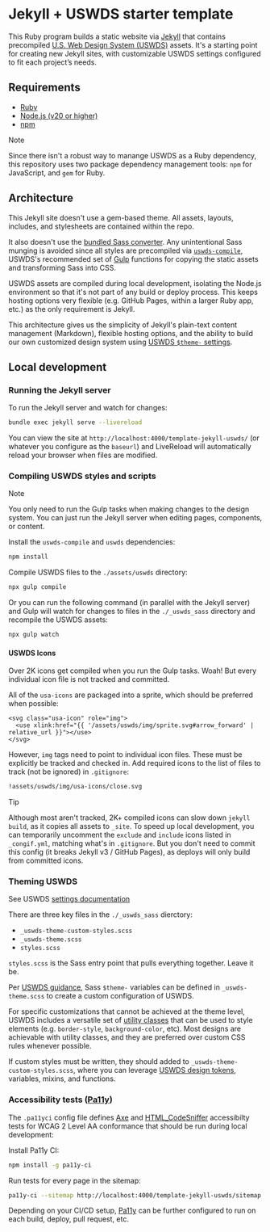 # Jekyll + USWDS starter template

This Ruby program builds a static website via [Jekyll](https://jekyllrb.com/) that contains precompiled [U.S. Web Design System (USWDS)](https://designsystem.digital.gov/) assets. It's a starting point for creating new Jekyll sites, with customizable USWDS settings configured to fit each project’s needs.

## Requirements

- [Ruby](https://www.ruby-lang.org/en/)
- [Node.js (v20 or higher)](https://nodejs.org/en/download/)
- [npm](https://www.npmjs.com/get-npm)

> [!NOTE]
> Since there isn't a robust way to manange USWDS as a Ruby dependency, this repository uses two package dependency management tools: `npm` for JavaScript, and `gem` for Ruby.

## Architecture

This Jekyll site doesn't use a gem-based theme. All assets, layouts, includes, and stylesheets are contained within the repo.

It also doesn't use the [bundled Sass converter](https://jekyllrb.com/docs/configuration/sass/). Any unintentional Sass munging is avoided since all styles are precompiled via [`uswds-compile`](https://github.com/uswds/uswds-compile), USWDS's recommended set of [Gulp](https://gulpjs.com/) functions for copying the static assets and transforming Sass into CSS.

USWDS assets are compiled during local development, isolating the Node.js environment so that it's not part of any build or deploy process. This keeps hosting options very flexible (e.g. GitHub Pages, within a larger Ruby app, etc.) as the only requirement is Jekyll.

This architecture gives us the simplicity of Jekyll's plain-text content management (Markdown), flexible hosting options, and the ability to build our own customized design system using [USWDS `$theme-` settings](https://designsystem.digital.gov/documentation/settings/).

## Local development

### Running the Jekyll server

To run the Jekyll server and watch for changes:

```sh
bundle exec jekyll serve --livereload
```

You can view the site at `http://localhost:4000/template-jekyll-uswds/` (or whatever you configure as the `baseurl`) and LiveReload will automatically reload your browser when files are modified.

### Compiling USWDS styles and scripts

> [!NOTE]
> You only need to run the Gulp tasks when making changes to the design system. You can just run the Jekyll server when editing pages, components, or content.

Install the `uswds-compile` and `uswds` dependencies:

```sh
npm install
```

Compile USWDS files to the `./assets/uswds` directory:

```sh
npx gulp compile
```

Or you can run the following command (in parallel with the Jekyll server) and Gulp will watch for changes to files in the `./_uswds_sass` directory and recompile the USWDS assets:

```sh
npx gulp watch
```

#### USWDS Icons

Over 2K icons get compiled when you run the Gulp tasks. Woah! But every individual icon file is not tracked and committed.

All of the `usa-icons` are packaged into a sprite, which should be preferred when possible:

```
<svg class="usa-icon" role="img">
  <use xlink:href="{{ '/assets/uswds/img/sprite.svg#arrow_forward' | relative_url }}"></use>
</svg>
```

However, `img` tags need to point to individual icon files. These must be explicitly be tracked and checked in. Add required icons to the list of files to track (not be ignored) in `.gitignore`:

```sh
!assets/uswds/img/usa-icons/close.svg
```

> [!TIP]
> Although most aren't tracked, 2K+ compiled icons can slow down `jekyll build`, as it copies all assets to `_site`. To speed up local development, you can temporarily uncomment the `exclude` and `include` icons listed in `_congif.yml`, matching what's in `.gitignore`. But you don't need to commit this config (it breaks Jekyll v3 / GitHub Pages), as deploys will only build from committed icons.

### Theming USWDS

See USWDS [settings documentation](https://designsystem.digital.gov/documentation/settings/)

There are three key files in the `./_uswds_sass` dierctory:

- `_uswds-theme-custom-styles.scss`
- `_uswds-theme.scss`
- `styles.scss`

`styles.scss` is the Sass entry point that pulls everything together. Leave it be.

Per [USWDS guidance](https://designsystem.digital.gov/documentation/settings/), Sass `$theme-` variables can be defined in `_uswds-theme.scss` to create a custom configuration of USWDS.

For specific customizations that cannot be achieved at the theme level, USWDS includes a versatile set of [utility classes](https://designsystem.digital.gov/utilities/) that can be used to style elements (e.g. `border-style`, `background-color`, etc). Most designs are achievable with utility classes, and they are preferred over custom CSS rules whenever possible.

If custom styles must be written, they should added to `_uswds-theme-custom-styles.scss`, where you can leverage [USWDS design tokens](https://designsystem.digital.gov/design-tokens/), variables, mixins, and functions.

### Accessibility tests ([Pa11y](https://pa11y.org/))

The `.pa11yci` config file defines [Axe](https://github.com/dequelabs/axe-core) and [HTML_CodeSniffer](https://squizlabs.github.io/HTML_CodeSniffer/) accessibilty tests for WCAG 2 Level AA conformance that should be run during local development:

Install Pa11y CI:

```sh
npm install -g pa11y-ci
```

Run tests for every page in the sitemap:
```sh
pa11y-ci --sitemap http://localhost:4000/template-jekyll-uswds/sitemap.xml
```

Depending on your CI/CD setup, [Pa11y](https://pa11y.org/) can be further configured to run on each build, deploy, pull request, etc.

<!--
## SEO
[TODO: write summary guidance for https://github.com/jekyll/jekyll-seo-tag/blob/master/docs/usage.md]
-->
